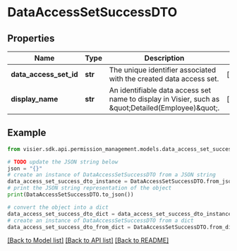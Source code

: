 # DataAccessSetSuccessDTO


## Properties

Name | Type | Description | Notes
------------ | ------------- | ------------- | -------------
**data_access_set_id** | **str** | The unique identifier associated with the created data access set. | [optional] 
**display_name** | **str** | An identifiable data access set name to display in Visier, such as \&quot;Detailed(Employee)\&quot;. | [optional] 

## Example

```python
from visier.sdk.api.permission_management.models.data_access_set_success_dto import DataAccessSetSuccessDTO

# TODO update the JSON string below
json = "{}"
# create an instance of DataAccessSetSuccessDTO from a JSON string
data_access_set_success_dto_instance = DataAccessSetSuccessDTO.from_json(json)
# print the JSON string representation of the object
print(DataAccessSetSuccessDTO.to_json())

# convert the object into a dict
data_access_set_success_dto_dict = data_access_set_success_dto_instance.to_dict()
# create an instance of DataAccessSetSuccessDTO from a dict
data_access_set_success_dto_from_dict = DataAccessSetSuccessDTO.from_dict(data_access_set_success_dto_dict)
```
[[Back to Model list]](../README.md#documentation-for-models) [[Back to API list]](../README.md#documentation-for-api-endpoints) [[Back to README]](../README.md)


